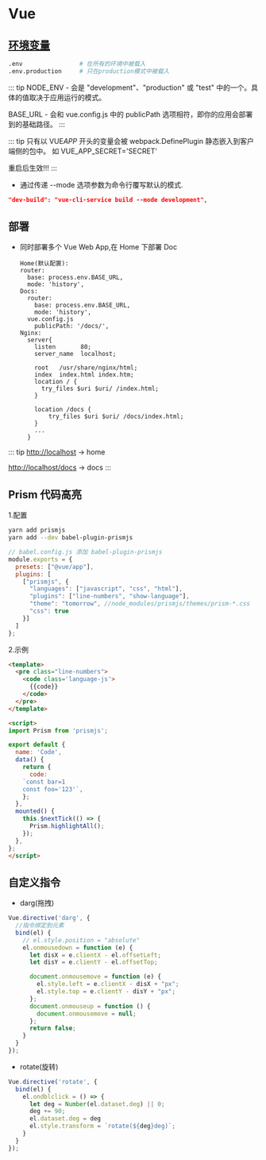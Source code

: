 # Vue

## [环境变量](https://cli.vuejs.org/zh/guide/mode-and-env.html)

```sh
.env                # 在所有的环境中被载入
.env.production     # 只在production模式中被载入
```

::: tip
NODE_ENV - 会是 "development"、"production" 或 "test" 中的一个。具体的值取决于应用运行的模式。

BASE_URL - 会和 vue.config.js 中的 publicPath 选项相符，即你的应用会部署到的基础路径。
:::

::: tip
只有以 VUE*APP* 开头的变量会被 webpack.DefinePlugin 静态嵌入到客户端侧的包中。
如 VUE_APP_SECRET='SECRET'

重启后生效!!!
:::

- 通过传递 --mode 选项参数为命令行覆写默认的模式.

```json
"dev-build": "vue-cli-service build --mode development",
```

## 部署

- 同时部署多个 Vue Web App,在 Home 下部署 Doc

      Home(默认配置):
      router:
        base: process.env.BASE_URL,
        mode: 'history',
      Docs:
        router:
          base: process.env.BASE_URL,
          mode: 'history',
        vue.config.js
          publicPath: '/docs/',
      Nginx:
        server{
          listen       80;
          server_name  localhost;

          root   /usr/share/nginx/html;
          index  index.html index.htm;
          location / {
            try_files $uri $uri/ /index.html;
          }

          location /docs {
              try_files $uri $uri/ /docs/index.html;
          }
          ...
        }

::: tip
<http://localhost> -> home

<http://localhost/docs> -> docs
:::

## Prism 代码高亮

1.配置

```sh
yarn add prismjs
yarn add --dev babel-plugin-prismjs
```

```js
// babel.config.js 添加 babel-plugin-prismjs
module.exports = {
  presets: ["@vue/app"],
  plugins: [
    ["prismjs", {
      "languages": ["javascript", "css", "html"],
      "plugins": ["line-numbers", "show-language"],
      "theme": "tomorrow", //node_modules/prismjs/themes/prism-*.css
      "css": true
    }]
  ]
};
```

2.示例

```html
<template>
  <pre class="line-numbers">
    <code class='language-js'>
      {{code}}
    </code>
  </pre>
</template>

<script>
import Prism from 'prismjs';

export default {
  name: 'Code',
  data() {
    return {
      code:
    `const bar=1
    const foo='123'`,
    };
  },
  mounted() {
    this.$nextTick(() => {
      Prism.highlightAll();
    });
  },
};
</script>
```

## 自定义指令

* darg(拖拽)

```js
Vue.directive('darg', {
  //指令绑定到元素
  bind(el) {
    // el.style.position = "absolute"
    el.onmousedown = function (e) {
      let disX = e.clientX - el.offsetLeft;
      let disY = e.clientY - el.offsetTop;

      document.onmousemove = function (e) {
        el.style.left = e.clientX - disX + "px";
        el.style.top = e.clientY - disY + "px";
      };
      document.onmouseup = function () {
        document.onmousemove = null;
      };
      return false;
    }
  }
});
```

* rotate(旋转)

```js
Vue.directive('rotate', {
  bind(el) {
    el.ondblclick = () => {
      let deg = Number(el.dataset.deg) || 0;
      deg += 90;
      el.dataset.deg = deg
      el.style.transform = `rotate(${deg}deg)`;
    }
  }
});
```
